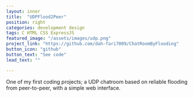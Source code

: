 ```yaml
---
layout: inner
title:  "UDPFlood2Peer"
position: right
categories: development design
tags: C HTML CSS ExpressJS
featured_image: "/assets/images/udp.png"
project_link: "https://github.com/dah-fari7009/ChatRoomByFlooding"
button_icon: "github"
button_text: "See code"
lead_text: ""

---
```

<!-- TODO ADD DEMO AFTER CLEANUP AND GETTING CODE TO RUN -->
One of my first coding projects; a UDP chatroom based on reliable flooding from peer-to-peer, with a simple web interface.